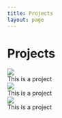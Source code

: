 ```yaml
---
title: Projects
layout: page
---
```

# Projects

<html>
<head>
<meta name="viewport" content="width=device-width, initial-scale=1.0">
<style>
* {
    box-sizing: border-box;
}

.row::after {
    content: "";
    clear: both;
    display: table;
}

[class*="col-"] {
    float: left;
    padding: 15px;
}

.col-4 {
width: 33.33%;
}

.container {
  position: relative;
  width: 100%
}

.image {
  display: block;
  width: 100%;
  height: auto;
}

.overlay {
  position: absolute;
  top: 0;
  bottom: 0;
  left: 0;
  right: 0;
  height: 100%;
  width: 100%;
  opacity: 0;
  transition: .5s ease;
  background-color: #008CBA;
}

.container:hover .overlay {
  opacity: 0.8;
}

.text {
  color: white;
  font-size: 20px;
  position: absolute;
  top: 50%;
  left: 50%;
  transform: translate(-50%, -50%);
  -ms-transform: translate(-50%, -50%);
}
</style>
</head>
<body>

<div class="rows">

<div class="col-4">
<div class="container">
  <img class="image" src="https://is3-ssl.mzstatic.com/image/thumb/Purple3/v4/27/f1/66/27f16680-aa08-b81a-8a4b-6648cfbc5dc9/source/256x256bb.jpg">
  <div class="overlay">
    		<div class="text">This is a project</div>
  		</div>
  </div>
  </div>

<div class="col-4">
<div class="container">
  <img class="image" src="https://is3-ssl.mzstatic.com/image/thumb/Purple3/v4/27/f1/66/27f16680-aa08-b81a-8a4b-6648cfbc5dc9/source/256x256bb.jpg">
    <div class="overlay">
    		<div class="text">This is a project</div>
  		</div>
  </div>
  </div>

<div class="col-4">
<div class="container">
  <img class="image" src="https://is3-ssl.mzstatic.com/image/thumb/Purple3/v4/27/f1/66/27f16680-aa08-b81a-8a4b-6648cfbc5dc9/source/256x256bb.jpg">
    <div class="overlay">
    		<div class="text">This is a project</div>
  		</div>
  </div>
  </div>
</div>
</body>
</html>





